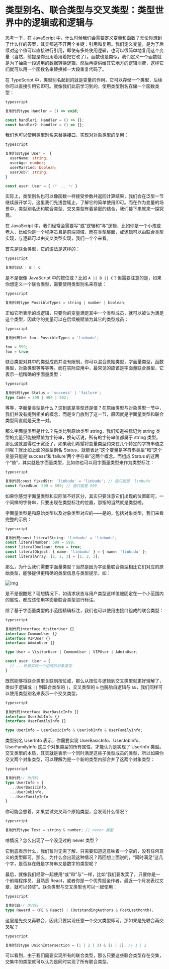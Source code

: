 # 类型别名、联合类型与交叉类型：类型世界中的逻辑或和逻辑与

思考一下，在 JavaScript 中，什么时候我们会需要定义变量和函数？无论你想到了什么样的答案，其实都逃不开两个关键：引用和复用。我们定义变量，是为了后续对这个值可以直接进行引用，即使有多处使用逻辑，也可以很简单地复用这个变量（当然，前提是你没用着用着把它改了）。函数也是类似，我们定义一个函数就是为了抽象一段通用的数据转换逻辑，然后再提供给其它地方的逻辑消费，这样它们就可以用一个函数名来替换掉一大段重复代码了。

在 TypeScript 中，类型别名起到的就是变量的作用，它可以存储一个类型，后续你可以直接引用它即可。就像我们此前学习到的，使用类型别名存储一个函数类型：

```typescript
typescript

复制代码type Handler = () => void;

const handler1: Handler = () => {};
const handler2: Handler = () => {};
```

我们也可以使用类型别名来替换接口，实现对对象类型的复用：

```typescript
typescript

复制代码type User =  {
  userName: string;
  userAge: number;
  userMarried: boolean;
  userJob?: string;
}

const user: User = { /* ... */ }
```

实际上，类型别名也可以像函数一样接受参数并返回计算结果，我们会在泛型一节继续展开学习。这里我们先浅尝辄止，了解它的简单使用即可。而在作为变量的场景中，类型别名还和联合类型、交叉类型有着紧密的结合，我们接下来就来一探究竟。

在 JavaScript 中，我们经常会需要写“或”逻辑和“与”逻辑，比如你是一个小孩或老人，比如你是一个程序员且是前端领域，而在类型层面，或逻辑可以由联合类型实现，与逻辑可以由交叉类型实现，我们一个个来看。

首先是联合类型，它的语法是这样的：

```typescript
typescript

复制代码A | B | C
```

是不是很像 JavaScript 中的按位或？比如 `A || B || C`？但需要注意的是，如果你想定义一个联合类型，需要使用类型别名来存放：

```typescript
typescript

复制代码type PossibleTypes = string | number | boolean;
```

正如它所表示的或逻辑，只要你的变量满足其中一个类型成员，就可以被认为满足这个类型，因此你的变量可以在后续被赋值为其它的类型成员：

```typescript
typescript

复制代码let foo: PossibleTypes = 'linbudu';

foo = 599;
foo = true;
```

联合类型对其中的类型成员并没有限制，你可以混合原始类型，字面量类型，函数类型，对象类型等等等等。而在实际应用中，最常见的应该是字面量联合类型，它表示一组精确的字面量类型：

```typescript
typescript

复制代码type Status = 'success' | 'failure';
type Code = 200 | 404 | 502;
```

等等，字面量类型是什么？这到底是类型还是值？在原始类型与对象类型一节中，我们并没有提到相关的概念，而是专门放到了这一节，原因就是字面量类型和联合类型简直就是天生一对。

那么字面量类型是什么？先类比到原始类型 string，我们知道被标记为 string 类型的变量只能被赋值为字符串，换句话说，所有的字符串值都属于 string 类型。那么这就显得过于宽泛了，如果我们希望将变量类型约束在几个特定的字符串值之间呢？就比如上面的类型别名 Status，就能表达“这个变量是字符串类型”和“这个变量只能是'success'和'failure'两个字符串”这两个概念。而组成 Status 的这两个“值”，其实就是字面量类型，比如你也可以用字面量类型来作为类型标注：

```typescript
typescript

复制代码const fixedStr: 'linbudu' = 'linbudu'; // 值只能是 'linbudu'
const fixedNum: 599 = 599; // 值只能是 599
```

如果你感觉字面量类型和实际值不好区分，其实只要注意它们出现的位置即可，一个同样的字符串，只要出现在类型标注的位置，那指的当然就是类型啦。

字面量类型是和原始类型以及对象类型对应的——是的，包括对象类型，我们来看完整的示例：

```typescript
typescript

复制代码const literalString: 'linbudu' = 'linbudu';
const literalNumber: 599 = 599;
const literalBoolean: true = true;
const literalObject: { name: 'linbudu' } = { name: 'linbudu' };
const literalArray: [1, 2, 3] = [1, 2, 3];
```

那么，为什么我们需要字面量类型？当然是因为字面量联合类型相比它们对应的原始类型，能够提供更精确的类型信息与类型提示，如：

![img](https://qiniucloud.qishilong.space/images/509e5bc7bbfd4981861bc00f35a4281c~tplv-k3u1fbpfcp-jj-mark:1512:0:0:0:q75.awebp)

是不是很酷炫？理想情况下，如请求状态与用户类型这样值被固定在一个小范围内的属性，都应该使用字面量联合类型进行标注。

除了基于字面量类型的小范围精确标注，我们也可以使用由接口组成的联合类型：

```typescript
typescript

复制代码interface VisitorUser {}
interface CommonUser {}
interface VIPUser {}
interface AdminUser {}

type User = VisitorUser | CommonUser | VIPUser | AdminUser;

const user: User = {
  // ...任意实现一个组成的对象类型
}
```

既然能够将联合类型关联到按位或，那么从按位与逻辑到交叉类型就更好理解了，类似于逻辑或 `||` 到联合类型的 `|`，交叉类型的 `&` 也脱胎自逻辑与 `&&`，我们同样可以使用类型别名来表示一个交叉类型，

```typescript
typescript

复制代码interface UserBasicInfo {}
interface UserJobInfo {}
interface UserFamilyInfo {}

type UserInfo = UserBasicInfo & UserJobInfo & UserFamilyInfo;
```

类型别名 UserInfo 表示，你需要实现 UserBasicInfo、UserJobInfo、UserFamilyInfo 这三个对象类型的所有属性，才能认为是实现了 UserInfo 类型。交叉类型的本质，其实就是表示一个同时满足这些子类型成员的类型，所以如果你交叉两个对象类型，可以理解为是一个新的类型内部合并了这两个对象类型：

```typescript
typescript

复制代码// 伪代码
type UserInfo = {
  ...UserBasicInfo,
  ...UserJobInfo,
  ...UserFamilyInfo
}
```

你可能会想着，如果尝试交叉两个原始类型，会发现什么情况？

```typescript
typescript

复制代码type Test = string & number; // never 类型
```

啥情况？怎么出现了一个没见过的 never 类型？

它到底表示什么，我们暂时无需了解，只需要知道这意味着一个空的，没有任何意义的类型即可。那么，为什么会出现这种情况？再回想上面说的，“同时满足”这几个字，是否存在既是字符串又是数字的类型呢？

最后，就像我们经常一起使用“或”和“与”一样，比如“我们要发奖了，只要你是一个前端程序员，且熟悉 React，或者你是一个优秀掘金作者，最近一个月发表过文章，就可以领奖”。联合类型与交叉类型也可以一起使用：

```typescript
typescript

复制代码// 伪代码
type Reward = (FE & React) | (OutstandingAuthors & PostLastMonth);
```

这里是先交叉再联合，因此只要实现任意一个交叉类型即可，那如果是先联合再交叉呢？

```typescript
typescript

复制代码type UnionIntersection = (1 | 2 | 3) & (1 | 2); // 1 | 2
```

可以看到，由于我们需要实现所有的联合类型，那么只要这些联合类型存在交集，交集中的类型就可以认为是同时实现了所有联合类型。